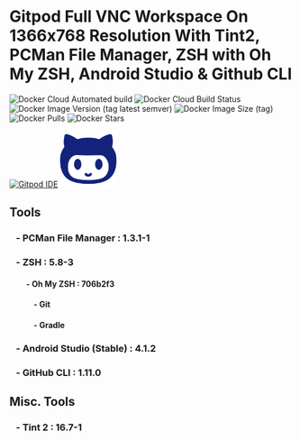 # Gitpod Full VNC Workspace On 1366x768 Resolution With Tint2, PCMan File Manager, ZSH with Oh My ZSH, Android Studio & Github CLI

![Docker Cloud Automated build](https://img.shields.io/docker/cloud/automated/baneeishaque/gitpod-workspace-full-vnc-1366x768-tint2-pcmanfm-zsh-android-studio-gh)
![Docker Cloud Build Status](https://img.shields.io/docker/cloud/build/baneeishaque/gitpod-workspace-full-vnc-1366x768-tint2-pcmanfm-zsh-android-studio-gh)
![Docker Image Version (tag latest semver)](https://img.shields.io/docker/v/baneeishaque/gitpod-workspace-full-vnc-1366x768-tint2-pcmanfm-zsh-android-studio-gh/latest)
![Docker Image Size (tag)](https://img.shields.io/docker/image-size/baneeishaque/gitpod-workspace-full-vnc-1366x768-tint2-pcmanfm-zsh-android-studio-gh/latest)
![Docker Pulls](https://img.shields.io/docker/pulls/baneeishaque/gitpod-workspace-full-vnc-1366x768-tint2-pcmanfm-zsh-android-studio-gh)
![Docker Stars](https://img.shields.io/docker/stars/baneeishaque/gitpod-workspace-full-vnc-1366x768-tint2-pcmanfm-zsh-android-studio-gh)

<a href="https://gitpod.io/#https://github.com/Baneeishaque/gitpod-workspace-full-vnc-1366x768-tint2-pcmanfm-zsh-android-studio-gh"><img src="https://icons-for-free.com/iconfiles/png/512/gitpod-1324440164066425542.png" alt="Gitpod IDE" width="100" height="100"></a>
<a href="https://github1s.com/Baneeishaque/gitpod-workspace-full-vnc-1366x768-tint2-pcmanfm-zsh-android-studio-gh"><img src="https://raw.githubusercontent.com/conwnet/github1s/master/resources/images/logo.svg" alt="Github1s Editor" width="100" height="100"></a>

## Tools
### &nbsp;&nbsp; - PCMan File Manager : 1.3.1-1

### &nbsp;&nbsp; - ZSH : 5.8-3
#### &nbsp;&nbsp;&nbsp;&nbsp;&nbsp;&nbsp;&nbsp;&nbsp; - Oh My ZSH : 706b2f3
#### &nbsp;&nbsp;&nbsp;&nbsp;&nbsp;&nbsp;&nbsp;&nbsp;&nbsp;&nbsp;&nbsp;&nbsp; - Git
#### &nbsp;&nbsp;&nbsp;&nbsp;&nbsp;&nbsp;&nbsp;&nbsp;&nbsp;&nbsp;&nbsp;&nbsp; - Gradle

### &nbsp;&nbsp; - Android Studio (Stable) : 4.1.2
### &nbsp;&nbsp; - GitHub CLI : 1.11.0

## Misc. Tools
### &nbsp;&nbsp; - Tint 2 : 16.7-1

